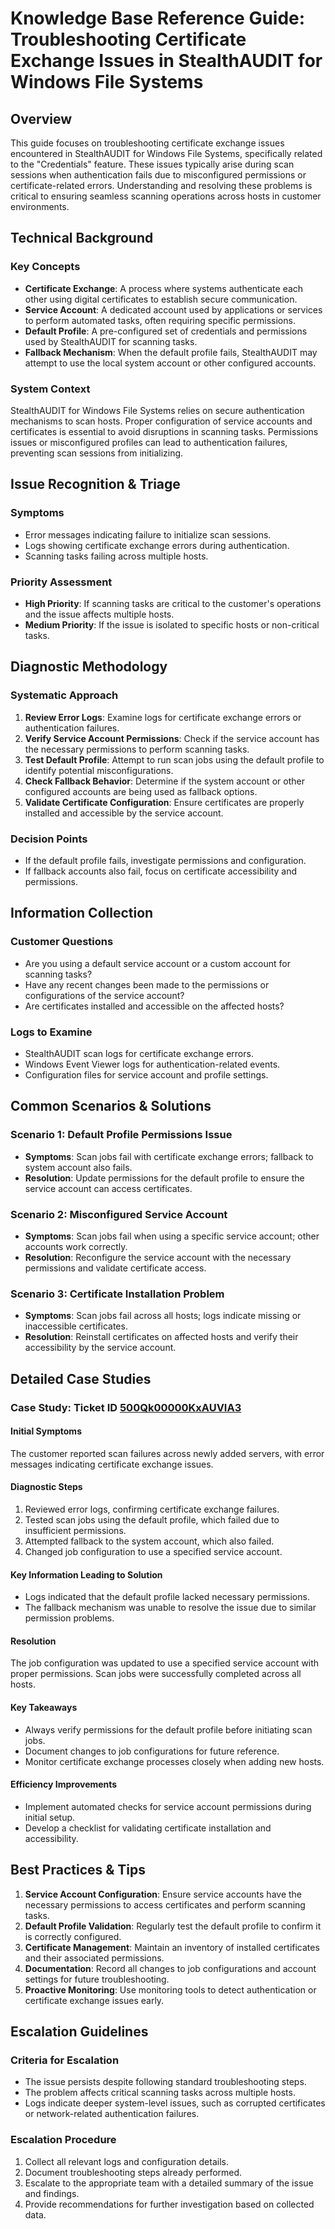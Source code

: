 # Knowledge Base Reference Guide: Troubleshooting Certificate Exchange Issues in StealthAUDIT for Windows File Systems

## Overview

This guide focuses on troubleshooting certificate exchange issues encountered in StealthAUDIT for Windows File Systems, specifically related to the "Credentials" feature. These issues typically arise during scan sessions when authentication fails due to misconfigured permissions or certificate-related errors. Understanding and resolving these problems is critical to ensuring seamless scanning operations across hosts in customer environments.

## Technical Background

### Key Concepts
- **Certificate Exchange**: A process where systems authenticate each other using digital certificates to establish secure communication.
- **Service Account**: A dedicated account used by applications or services to perform automated tasks, often requiring specific permissions.
- **Default Profile**: A pre-configured set of credentials and permissions used by StealthAUDIT for scanning tasks.
- **Fallback Mechanism**: When the default profile fails, StealthAUDIT may attempt to use the local system account or other configured accounts.

### System Context
StealthAUDIT for Windows File Systems relies on secure authentication mechanisms to scan hosts. Proper configuration of service accounts and certificates is essential to avoid disruptions in scanning tasks. Permissions issues or misconfigured profiles can lead to authentication failures, preventing scan sessions from initializing.

## Issue Recognition & Triage

### Symptoms
- Error messages indicating failure to initialize scan sessions.
- Logs showing certificate exchange errors during authentication.
- Scanning tasks failing across multiple hosts.

### Priority Assessment
- **High Priority**: If scanning tasks are critical to the customer's operations and the issue affects multiple hosts.
- **Medium Priority**: If the issue is isolated to specific hosts or non-critical tasks.

## Diagnostic Methodology

### Systematic Approach
1. **Review Error Logs**: Examine logs for certificate exchange errors or authentication failures.
2. **Verify Service Account Permissions**: Check if the service account has the necessary permissions to perform scanning tasks.
3. **Test Default Profile**: Attempt to run scan jobs using the default profile to identify potential misconfigurations.
4. **Check Fallback Behavior**: Determine if the system account or other configured accounts are being used as fallback options.
5. **Validate Certificate Configuration**: Ensure certificates are properly installed and accessible by the service account.

### Decision Points
- If the default profile fails, investigate permissions and configuration.
- If fallback accounts also fail, focus on certificate accessibility and permissions.

## Information Collection

### Customer Questions
- Are you using a default service account or a custom account for scanning tasks?
- Have any recent changes been made to the permissions or configurations of the service account?
- Are certificates installed and accessible on the affected hosts?

### Logs to Examine
- StealthAUDIT scan logs for certificate exchange errors.
- Windows Event Viewer logs for authentication-related events.
- Configuration files for service account and profile settings.

## Common Scenarios & Solutions

### Scenario 1: Default Profile Permissions Issue
- **Symptoms**: Scan jobs fail with certificate exchange errors; fallback to system account also fails.
- **Resolution**: Update permissions for the default profile to ensure the service account can access certificates.

### Scenario 2: Misconfigured Service Account
- **Symptoms**: Scan jobs fail when using a specific service account; other accounts work correctly.
- **Resolution**: Reconfigure the service account with the necessary permissions and validate certificate access.

### Scenario 3: Certificate Installation Problem
- **Symptoms**: Scan jobs fail across all hosts; logs indicate missing or inaccessible certificates.
- **Resolution**: Reinstall certificates on affected hosts and verify their accessibility by the service account.

## Detailed Case Studies

### Case Study: Ticket ID [500Qk00000KxAUVIA3](https://nwxcorp.lightning.force.com/lightning/r/Case/500Qk00000KxAUVIA3/view)

#### Initial Symptoms
The customer reported scan failures across newly added servers, with error messages indicating certificate exchange issues.

#### Diagnostic Steps
1. Reviewed error logs, confirming certificate exchange failures.
2. Tested scan jobs using the default profile, which failed due to insufficient permissions.
3. Attempted fallback to the system account, which also failed.
4. Changed job configuration to use a specified service account.

#### Key Information Leading to Solution
- Logs indicated that the default profile lacked necessary permissions.
- The fallback mechanism was unable to resolve the issue due to similar permission problems.

#### Resolution
The job configuration was updated to use a specified service account with proper permissions. Scan jobs were successfully completed across all hosts.

#### Key Takeaways
- Always verify permissions for the default profile before initiating scan jobs.
- Document changes to job configurations for future reference.
- Monitor certificate exchange processes closely when adding new hosts.

#### Efficiency Improvements
- Implement automated checks for service account permissions during initial setup.
- Develop a checklist for validating certificate installation and accessibility.

## Best Practices & Tips

1. **Service Account Configuration**: Ensure service accounts have the necessary permissions to access certificates and perform scanning tasks.
2. **Default Profile Validation**: Regularly test the default profile to confirm it is correctly configured.
3. **Certificate Management**: Maintain an inventory of installed certificates and their associated permissions.
4. **Documentation**: Record all changes to job configurations and account settings for future troubleshooting.
5. **Proactive Monitoring**: Use monitoring tools to detect authentication or certificate exchange issues early.

## Escalation Guidelines

### Criteria for Escalation
- The issue persists despite following standard troubleshooting steps.
- The problem affects critical scanning tasks across multiple hosts.
- Logs indicate deeper system-level issues, such as corrupted certificates or network-related authentication failures.

### Escalation Procedure
1. Collect all relevant logs and configuration details.
2. Document troubleshooting steps already performed.
3. Escalate to the appropriate team with a detailed summary of the issue and findings.
4. Provide recommendations for further investigation based on collected data.